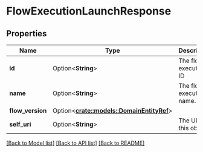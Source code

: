 # FlowExecutionLaunchResponse

## Properties

Name | Type | Description | Notes
------------ | ------------- | ------------- | -------------
**id** | Option<**String**> | The flow execution ID | [optional]
**name** | Option<**String**> | The flow execution name. | [optional]
**flow_version** | Option<[**crate::models::DomainEntityRef**](DomainEntityRef.md)> |  | [optional]
**self_uri** | Option<**String**> | The URI for this object | [optional][readonly]

[[Back to Model list]](../README.md#documentation-for-models) [[Back to API list]](../README.md#documentation-for-api-endpoints) [[Back to README]](../README.md)


